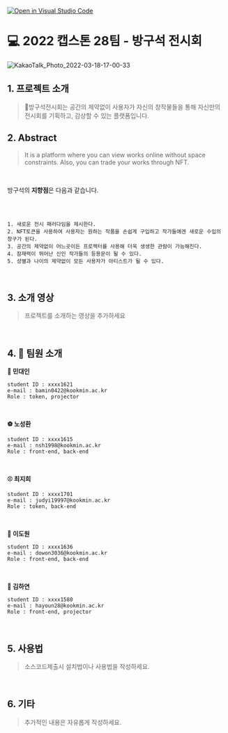 [![Open in Visual Studio Code](https://classroom.github.com/assets/open-in-vscode-f059dc9a6f8d3a56e377f745f24479a46679e63a5d9fe6f495e02850cd0d8118.svg)](https://classroom.github.com/online_ide?assignment_repo_id=7091582&assignment_repo_type=AssignmentRepo)

# 💻   2022 캡스톤 28팀 - 방구석 전시회

![KakaoTalk_Photo_2022-03-18-17-00-33](https://user-images.githubusercontent.com/28584299/158960513-e54ae75d-bb1f-49e0-a188-9617415dbf8a.jpeg)

## 1. 프로젝트 소개

> 🎨방구석전시회는 공간의 제약없이 사용자가 자신의 창작물들을 통해 자신만의 전시회를 기획하고, 감상할 수 있는 플랫폼입니다.

## 2. Abstract
> It is a platform where you can view works online without space constraints. Also, you can trade your works through NFT.

<br>

방구석의 **지향점**은 다음과 같습니다.

<br>

```

1. 새로운 전시 패러다임을 제시한다.
2. NFT토큰을 사용하여 사용자는 원하는 작품을 손쉽게 구입하고 작가들에겐 새로운 수입의 창구가 된다.
3. 공간의 제약없이 어느곳이든 프로젝터를 사용해 더욱 생생한 관람이 가능해진다.
4. 잠재력이 뛰어난 신인 작가들의 등용문이 될 수 있다.
5. 성별과 나이의 제약없이 모든 사용자가 아티스트가 될 수 있다. 

```
<br>

## 3. 소개 영상
> 프로젝트를 소개하는 영상을 추가하세요

<br>

## 4. 💁 팀원 소개

**🥅 민대인**

```
student ID : xxxx1621
e-mail : bamin0422@kookmin.ac.kr
Role : token, projector
```

<br>

**⚽ 노성환**

```
student ID : xxxx1615
e-mail : nsh1998@kookmin.ac.kr
Role : front-end, back-end
```

<br>

**⚾ 최지희**

```
student ID : xxxx1701
e-mail : judyi19997@kookmin.ac.kr
Role : token, back-end
```

<br>

**🏀 이도원**

```
student ID : xxxx1636
e-mail : dowon3036@kookmin.ac.kr
Role : front-end, back-end
```

<br>

**🎱 김하연** 

```
student ID : xxxx1580
e-mail : hayoun28@kookmin.ac.kr
Role : front-end, projector
```
<br>

## 5. 사용법
> 소스코드제출시 설치법이나 사용법을 작성하세요.

<br>

## 6. 기타
> 추가적인 내용은 자유롭게 작성하세요.
